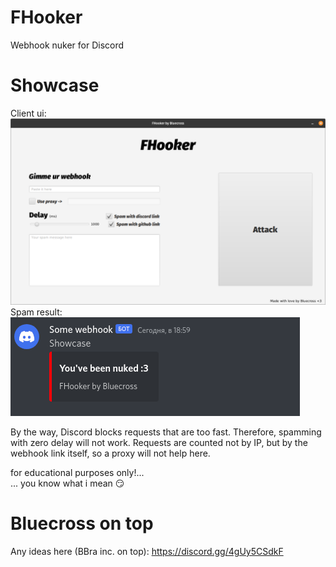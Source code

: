 # FHooker
Webhook nuker for Discord
# Showcase
Client ui: <br>
![Screenshot](Preview.png)<br>
Spam result:<br>
![Screenshot](SpamMessage.png)<br>

By the way, Discord blocks requests that are too fast. Therefore, spamming with zero delay will not work. Requests are counted not by IP, but by the webhook link itself, so a proxy will not help here.

for educational purposes only!... <br>
... you know what i mean 😏

# Bluecross on top
Any ideas here (BBra inc. on top): https://discord.gg/4gUy5CSdkF
